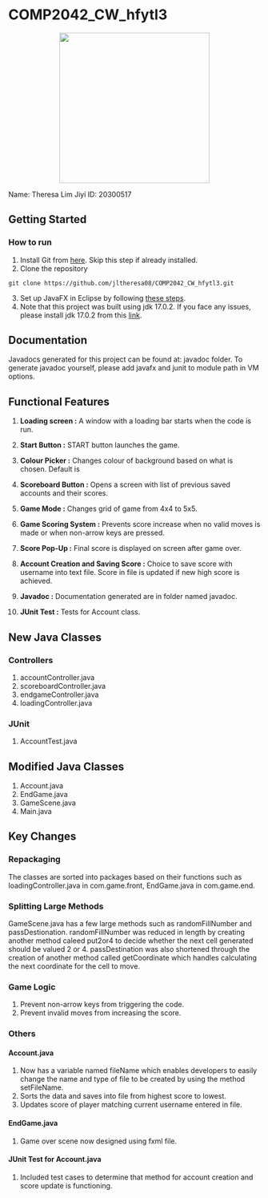 # COMP2042_CW_hfytl3
<p align = "center"><img src="https://2.bp.blogspot.com/-q90ZiNns-uo/W23zvqkJrMI/AAAAAAAADt8/FepWnFUxmC8dB8ehodct_akE_-WS2VpfQCLcBGAs/s1600/JavaFX_Logo.png" width = 300></p>
Name: Theresa Lim Jiyi
ID: 20300517

## Getting Started
### How to run
1. Install Git from [here](https://git-scm.com/downloads). Skip this step if already installed.
2. Clone the repository
```
git clone https://github.com/jltheresa08/COMP2042_CW_hfytl3.git
```
3. Set up JavaFX in Eclipse by following [these steps](https://www.cs.umd.edu/eclipse/javafx/).
4. Note that this project was built using jdk 17.0.2. If you face any issues, please install jdk 17.0.2 from this [link](https://www.oracle.com/java/technologies/javase/jdk17-archive-downloads.html).


## Documentation
Javadocs generated for this project can be found at: javadoc folder.
To generate javadoc yourself, please add javafx and junit to module path in VM options.

## Functional Features
1. **Loading screen :**
A window with a loading bar starts when the code is run.

2. **Start Button :**
START button launches the game.

3. **Colour Picker :**
Changes colour of background based on what is chosen. Default is

4. **Scoreboard Button :**
Opens a screen with list of previous saved accounts and their scores.

5. **Game Mode :**
Changes grid of game from 4x4 to 5x5.

6. **Game Scoring System :**
Prevents score increase when no valid moves is made or when non-arrow keys are pressed.

7. **Score Pop-Up :**
Final score is displayed on screen after game over.

8. **Account Creation and Saving Score :**
Choice to save score with username into text file. Score in file is updated if new high score is achieved.

9. **Javadoc :**
Documentation generated are in folder named javadoc.

10. **JUnit Test :**
Tests for Account class.

## New Java Classes
### Controllers
1. accountController.java
2. scoreboardController.java
3. endgameController.java
4. loadingController.java

### JUnit
1. AccountTest.java

## Modified Java Classes
1. Account.java
2. EndGame.java
3. GameScene.java
4. Main.java

## Key Changes
### Repackaging
The classes are sorted into packages based on their functions such as loadingController.java in com.game.front, EndGame.java in com.game.end.

### Splitting Large Methods
GameScene.java has a few large methods such as randomFillNumber and passDestionation.
randomFillNumber was reduced in length by creating another method caleed put2or4 to decide whether the next cell generated should be valued 2 or 4.
passDestination was also shortened through the creation of another method called getCoordinate which handles calculating the next coordinate for the cell to move.

### Game Logic
1. Prevent non-arrow keys from triggering the code.
2. Prevent invalid moves from increasing the score.

### Others
#### Account.java 
1. Now has a variable named fileName which enables developers to easily change the name and type of file to be created by using the method setFileName.
2. Sorts the data and saves into file from highest score to lowest.
3. Updates score of player matching current username entered in file.

#### EndGame.java
1. Game over scene now designed using fxml file.

#### JUnit Test for Account.java
1. Included test cases to determine that method for account creation and score update is functioning.
